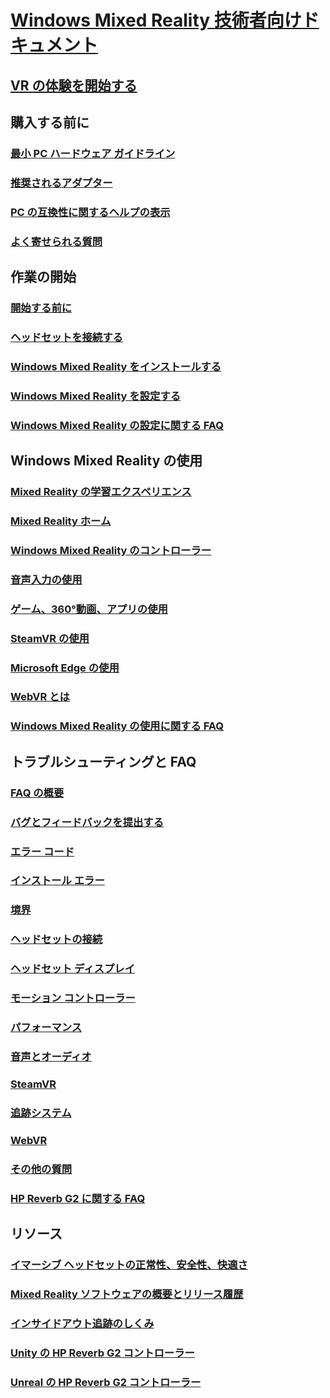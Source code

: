 # [Windows Mixed Reality 技術者向けドキュメント](index.yml)
## [VR の体験を開始する](vr-journey.md)

## 購入する前に
<!-- ### [What is Windows Mixed Reality?](windows-mixed-reality.md) -->
### [最小 PC ハードウェア ガイドライン](windows-mixed-reality-minimum-pc-hardware-compatibility-guidelines.md)
### [推奨されるアダプター](recommended-adapters-for-windows-mixed-reality-capable-pcs.md)
### [PC の互換性に関するヘルプの表示](get-help-with-pc-compatibility.md)
### [よく寄せられる質問](before-you-buy-faqs.md)

## 作業の開始
### [開始する前に](before-you-start.md)
### [ヘッドセットを接続する](plug-in-your-headset.md)
### [Windows Mixed Reality をインストールする](install-windows-mixed-reality.md)
### [Windows Mixed Reality を設定する](set-up-windows-mixed-reality.md)
### [Windows Mixed Reality の設定に関する FAQ](wmr-setup-faq.md)

## Windows Mixed Reality の使用
### [Mixed Reality の学習エクスペリエンス](learn-mixed-reality.md)
### [Mixed Reality ホーム](your-mixed-reality-home.md)
### [Windows Mixed Reality のコントローラー](controllers-in-wmr.md)
### [音声入力の使用](using-speech-in-wmr.md)
### [ゲーム、360°動画、アプリの使用](using-games-and-apps-in-windows-mixed-reality.md)
### [SteamVR の使用](using-steamvr-with-windows-mixed-reality.md)
### [Microsoft Edge の使用](using-microsoft-edge.md)
### [WebVR とは](webvr.md)
### [Windows Mixed Reality の使用に関する FAQ](using-wmr-faq.md)

## トラブルシューティングと FAQ
### [FAQ の概要](troubleshooting-windows-mixed-reality.md)
### [バグとフィードバックを提出する](filing-feedback.md)
### [エラー コード](error-codes.md)
### [インストール エラー](installation_errors.md)
### [境界](boundary-questions.md)
### [ヘッドセットの接続](headset-connectivity.md)
### [ヘッドセット ディスプレイ](headset-display.md)
### [モーション コントローラー](motion-controller-problems.md)
### [パフォーマンス](performance-questions.md)
### [音声とオーディオ](speech-and-audio.md)
### [SteamVR](steamvr-questions.md)
### [追跡システム](tracking.md)
### [WebVR](webvr-questions.md)
### [その他の質問](other-questions.md)
### [HP Reverb G2 に関する FAQ](reverbG2-faq.md)

## リソース
### [イマーシブ ヘッドセットの正常性、安全性、快適さ](wmr-health-safety-comfort.md)
### [Mixed Reality ソフトウェアの概要とリリース履歴](mixed-reality-software.md)
### [インサイドアウト追跡のしくみ](tracking-system.md)
### [Unity の HP Reverb G2 コントローラー](https://docs.microsoft.com/windows/mixed-reality/develop/unity/unity-reverb-g2-controllers)
### [Unreal の HP Reverb G2 コントローラー](https://docs.microsoft.com/windows/mixed-reality/develop/unreal/unreal-reverb-g2-controllers)
